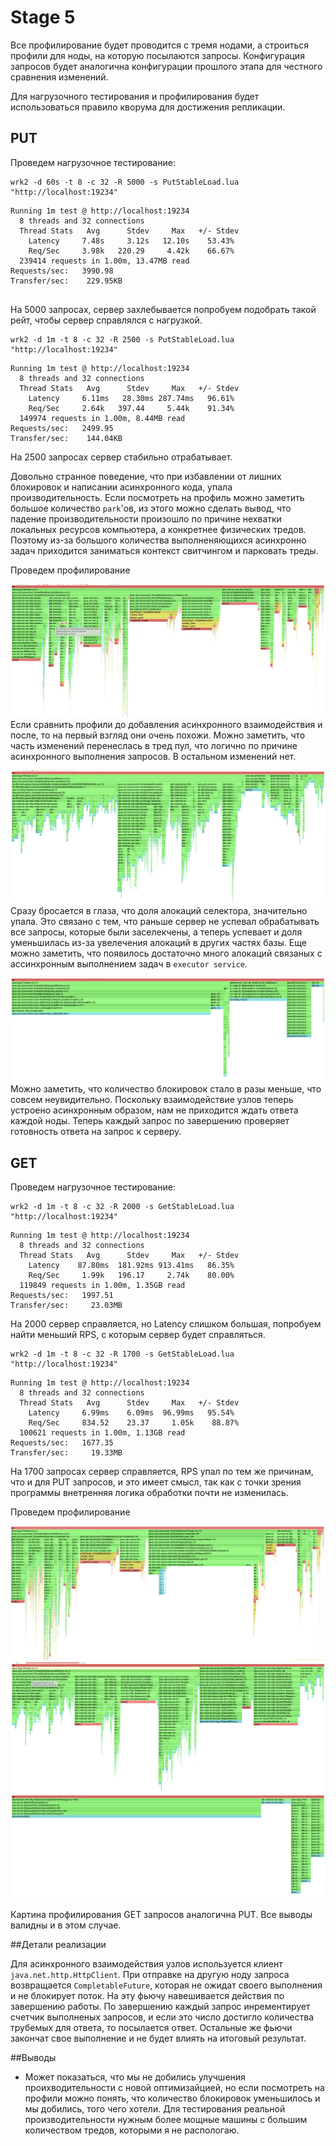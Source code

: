 # Stage 5

Все профилирование будет проводится с тремя нодами, а строиться профили для ноды, на которую посылаются запросы. 
Конфигурация запросов будет аналогична конфигурации прошлого этапа для честного сравнения изменений.

Для нагрузочного тестирования и профилирования будет использоваться правило кворума для достижения репликации.

## PUT

Проведем нагрузочное тестирование:

```
wrk2 -d 60s -t 8 -c 32 -R 5000 -s PutStableLoad.lua "http://localhost:19234"
```

```
Running 1m test @ http://localhost:19234
  8 threads and 32 connections
  Thread Stats   Avg      Stdev     Max   +/- Stdev
    Latency     7.48s     3.12s   12.10s    53.43%
    Req/Sec     3.98k   220.29     4.42k    66.67%
  239414 requests in 1.00m, 13.47MB read
Requests/sec:   3990.98
Transfer/sec:    229.95KB


```

На 5000 запросах, сервер захлебывается попробуем подобрать такой рейт, чтобы сервер справлялся с нагрузкой.

```
wrk2 -d 1m -t 8 -c 32 -R 2500 -s PutStableLoad.lua "http://localhost:19234"
```

```
Running 1m test @ http://localhost:19234
  8 threads and 32 connections
  Thread Stats   Avg      Stdev     Max   +/- Stdev
    Latency     6.11ms   28.30ms 287.74ms   96.61%
    Req/Sec     2.64k   397.44     5.44k    91.34%
  149974 requests in 1.00m, 8.44MB read
Requests/sec:   2499.95
Transfer/sec:    144.04KB
```

На 2500 запросах сервер стабильно отрабатывает.

Довольно странное поведение, что при избавлении от лишних блокировок и написании асинхронного кода, упала производительность.
Если посмотреть на профиль можно заметить большое количество `park`'ов, из этого можно сделать вывод, что падение производительности
произошло по причине нехватки локальных ресурсов компьютера, а конкретнее физических тредов. Поэтому из-за большого количества 
выполненяющихся асинхронно задач приходится заниматься контекст свитчингом и парковать треды.


Проведем профилирование

![put_cpu](put_cpu.png)
Если сравнить профили до добавления асинхронного взаимодействия и после, то на первый взгляд они очень похожи.
Можно заметить, что часть изменений перенеслась в тред пул, что логично по причине асинхронного выполнения запросов.
В остальном изменений нет.

![put_alloc](put_alloc.png)
Сразу бросается в глаза, что доля алокаций селектора, значительно упала. Это связано с тем, что раньше сервер не успевал
обрабатывать все запросы, которые были заселекчены, а теперь успевает и доля уменьшилась из-за увелечения алокаций в других
частях базы. Еще можно заметить, что появилось достаточно много алокаций связаных с ассинхронным выполнением задач в 
`executor service`.

![put_lock](put_lock.png)
Можно заметить, что количество блокировок стало в разы меньше, что совсем неувидительно. Поскольку взаимодействие узлов
теперь устроено асинхронным образом, нам не приходится ждать ответа каждой ноды. Теперь каждый запрос по завершению проверяет 
готовность ответа на запрос к серверу.

## GET

Проведем нагрузочное тестирование:

```
wrk2 -d 1m -t 8 -c 32 -R 2000 -s GetStableLoad.lua "http://localhost:19234"
```

```
Running 1m test @ http://localhost:19234
  8 threads and 32 connections
  Thread Stats   Avg      Stdev     Max   +/- Stdev
    Latency    87.80ms  181.92ms 913.41ms   86.35%
    Req/Sec     1.99k   196.17     2.74k    80.00%
  119849 requests in 1.00m, 1.35GB read
Requests/sec:   1997.51
Transfer/sec:     23.03MB
```

На 2000 сервер справляется, но Latency слишком большая, попробуем найти меньший RPS, с которым сервер будет справляться.

```
wrk2 -d 1m -t 8 -c 32 -R 1700 -s GetStableLoad.lua "http://localhost:19234"
```

```
Running 1m test @ http://localhost:19234
  8 threads and 32 connections
  Thread Stats   Avg      Stdev     Max   +/- Stdev
    Latency     6.99ms    6.09ms  96.99ms   95.54%
    Req/Sec     834.52    23.37     1.05k    88.87%
  100621 requests in 1.00m, 1.13GB read
Requests/sec:   1677.35
Transfer/sec:     19.33MB

```

На 1700 запросах сервер справляется, RPS упал по тем же причинам, что и для PUT запросов, и это имеет смысл, так
как с точки зрения программы внетренняя логика обработки почти не изменилась.

Проведем профилирование

![get_cpu](get_cpu.png)
![get_alloc](get_alloc.png)
![get_alloc](get_lock.png)

Картина профилирования GET запросов аналогична PUT.
Все выводы валидны и в этом случае.


##Детали реализации

Для асинхронного взаимодействия узлов используется клиент `java.net.http.HttpClient`. При отправке на другую ноду
запроса возвращается `CompletableFuture`, которая не ожидат своего выполнения и не блокирует поток. На эту фьючу навешивается
действия по завершению работы. По завершению каждый запрос инрементирует счетчик выполненых запросов, и если это число 
достигло количества трубемых для ответа, то посылается ответ. Остальные же фьючи закончат свое выполнение и не будет влиять
на итоговый результат.

##Выводы
* Может показаться, что мы не добились улучшения проихводительности с новой оптимизайцией, но если посмотреть на профили 
можно понять, что количество блокировок уменьшилось и мы добились, того чего хотели. Для тестирования реальной производительности
нужным более мощные машины с большим количеством тредов, которыми я не распологаю.
